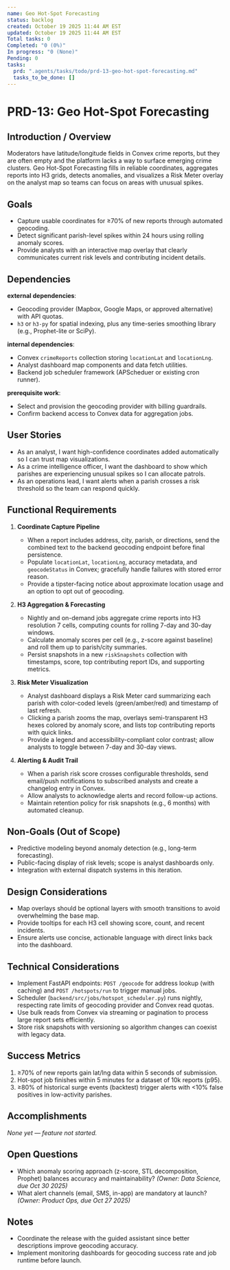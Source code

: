 ```yaml
---
name: Geo Hot-Spot Forecasting
status: backlog
created: October 19 2025 11:44 AM EST
updated: October 19 2025 11:44 AM EST
Total tasks: 0
Completed: "0 (0%)"
In progress: "0 (None)"
Pending: 0
tasks:
  prd: ".agents/tasks/todo/prd-13-geo-hot-spot-forecasting.md"
  tasks_to_be_done: []
---
```

# PRD-13: Geo Hot-Spot Forecasting

## Introduction / Overview
Moderators have latitude/longitude fields in Convex crime reports, but they are often empty and the platform lacks a way to surface emerging crime clusters. Geo Hot-Spot Forecasting fills in reliable coordinates, aggregates reports into H3 grids, detects anomalies, and visualizes a Risk Meter overlay on the analyst map so teams can focus on areas with unusual spikes.

## Goals
- Capture usable coordinates for ≥70% of new reports through automated geocoding.
- Detect significant parish-level spikes within 24 hours using rolling anomaly scores.
- Provide analysts with an interactive map overlay that clearly communicates current risk levels and contributing incident details.

## Dependencies
**external dependencies**:
- Geocoding provider (Mapbox, Google Maps, or approved alternative) with API quotas.
- `h3` or `h3-py` for spatial indexing, plus any time-series smoothing library (e.g., Prophet-lite or SciPy).

**internal dependencies**:
- Convex `crimeReports` collection storing `locationLat` and `locationLng`.
- Analyst dashboard map components and data fetch utilities.
- Backend job scheduler framework (APScheduer or existing cron runner).

**prerequisite work**:
- Select and provision the geocoding provider with billing guardrails.
- Confirm backend access to Convex data for aggregation jobs.

## User Stories
- As an analyst, I want high-confidence coordinates added automatically so I can trust map visualizations.
- As a crime intelligence officer, I want the dashboard to show which parishes are experiencing unusual spikes so I can allocate patrols.
- As an operations lead, I want alerts when a parish crosses a risk threshold so the team can respond quickly.

## Functional Requirements
1. **Coordinate Capture Pipeline**
   - When a report includes address, city, parish, or directions, send the combined text to the backend geocoding endpoint before final persistence.
   - Populate `locationLat`, `locationLng`, accuracy metadata, and `geocodeStatus` in Convex; gracefully handle failures with stored error reason.
   - Provide a tipster-facing notice about approximate location usage and an option to opt out of geocoding.

2. **H3 Aggregation & Forecasting**
   - Nightly and on-demand jobs aggregate crime reports into H3 resolution 7 cells, computing counts for rolling 7-day and 30-day windows.
   - Calculate anomaly scores per cell (e.g., z-score against baseline) and roll them up to parish/city summaries.
   - Persist snapshots in a new `riskSnapshots` collection with timestamps, score, top contributing report IDs, and supporting metrics.

3. **Risk Meter Visualization**
   - Analyst dashboard displays a Risk Meter card summarizing each parish with color-coded levels (green/amber/red) and timestamp of last refresh.
   - Clicking a parish zooms the map, overlays semi-transparent H3 hexes colored by anomaly score, and lists top contributing reports with quick links.
   - Provide a legend and accessibility-compliant color contrast; allow analysts to toggle between 7-day and 30-day views.

4. **Alerting & Audit Trail**
   - When a parish risk score crosses configurable thresholds, send email/push notifications to subscribed analysts and create a changelog entry in Convex.
   - Allow analysts to acknowledge alerts and record follow-up actions.
   - Maintain retention policy for risk snapshots (e.g., 6 months) with automated cleanup.

## Non-Goals (Out of Scope)
- Predictive modeling beyond anomaly detection (e.g., long-term forecasting).
- Public-facing display of risk levels; scope is analyst dashboards only.
- Integration with external dispatch systems in this iteration.

## Design Considerations
- Map overlays should be optional layers with smooth transitions to avoid overwhelming the base map.
- Provide tooltips for each H3 cell showing score, count, and recent incidents.
- Ensure alerts use concise, actionable language with direct links back into the dashboard.

## Technical Considerations
- Implement FastAPI endpoints: `POST /geocode` for address lookup (with caching) and `POST /hotspots/run` to trigger manual jobs.
- Scheduler (`backend/src/jobs/hotspot_scheduler.py`) runs nightly, respecting rate limits of geocoding provider and Convex read quotas.
- Use bulk reads from Convex via streaming or pagination to process large report sets efficiently.
- Store risk snapshots with versioning so algorithm changes can coexist with legacy data.

## Success Metrics
1. ≥70% of new reports gain lat/lng data within 5 seconds of submission.
2. Hot-spot job finishes within 5 minutes for a dataset of 10k reports (p95).
3. ≥80% of historical surge events (backtest) trigger alerts with <10% false positives in low-activity parishes.

## Accomplishments
_None yet — feature not started._

## Open Questions
- Which anomaly scoring approach (z-score, STL decomposition, Prophet) balances accuracy and maintainability? _(Owner: Data Science, due Oct 30 2025)_
- What alert channels (email, SMS, in-app) are mandatory at launch? _(Owner: Product Ops, due Oct 27 2025)_

## Notes
- Coordinate the release with the guided assistant since better descriptions improve geocoding accuracy.
- Implement monitoring dashboards for geocoding success rate and job runtime before launch.
